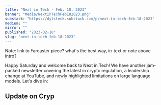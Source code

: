 ```yaml
---
title: "Next in Tech - Feb. 18, 2023"
banner: "Media/NextInTechFeb182023.png"
substack: "https://dylsteck.substack.com/p/next-in-tech-feb-18-2023"
medium: ""
mirror: ""
published: "2023-02-18"
slug: "next-in-tech-feb-18-2023"
---
```


Note: link to Farcaster piece? what's the best way, in-text or note above intro?

Happy Saturday and welcome back to Next in Tech! We have another jam-packed newsletter covering the latest in crypto regulation, a leadership change at YouTube, and newly highlighted limitations on large language models. Let's dive in:

## Update on Cryp
